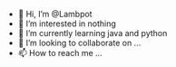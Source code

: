 - 👋 Hi, I’m @Lambpot
- 👀 I’m interested in nothing
- 🌱 I’m currently learning java and python
- 💞️ I’m looking to collaborate on ...
- 📫 How to reach me ...

<!---
Lambpot/Lambpot is a ✨ special ✨ repository because its `README.md` (this file) appears on your GitHub profile.
You can click the Preview link to take a look at your changes.
--->
